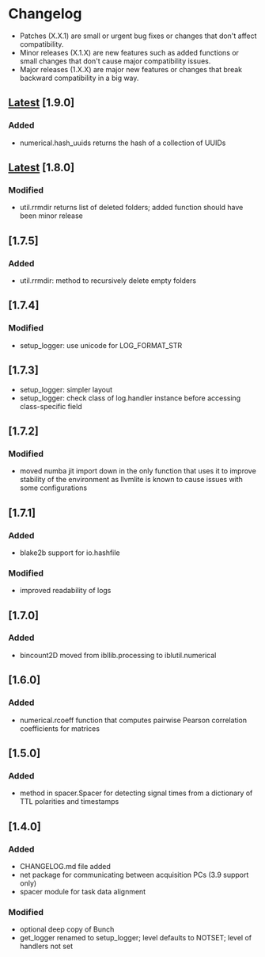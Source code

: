 # Changelog
* Patches (X.X.1) are small or urgent bug fixes or changes that don't affect compatibility.
* Minor releases (X.1.X) are new features such as added functions or small changes that don't cause major compatibility issues.
* Major releases (1.X.X) are major new features or changes that break backward compatibility in a big way.

## [Latest](https://github.com/int-brain-lab/iblutil/commits/main) [1.9.0]

### Added

- numerical.hash_uuids returns the hash of a collection of UUIDs

## [Latest](https://github.com/int-brain-lab/iblutil/commits/main) [1.8.0]

### Modified

- util.rrmdir returns list of deleted folders; added function should have been minor release

## [1.7.5]

### Added

- util.rrmdir: method to recursively delete empty folders

##  [1.7.4]

### Modified

- setup_logger: use unicode for LOG_FORMAT_STR

##  [1.7.3]

- setup_logger: simpler layout  
- setup_logger: check class of log.handler instance before accessing class-specific field

##  [1.7.2]

### Modified

- moved numba jit import down in the only function that uses it to improve stability of the environment
as llvmlite is known to cause issues with some configurations

##  [1.7.1]

### Added

- blake2b support for io.hashfile

### Modified

- improved readability of logs

## [1.7.0]

### Added

- bincount2D moved from ibllib.processing to iblutil.numerical

## [1.6.0]

### Added

- numerical.rcoeff function that computes pairwise Pearson correlation coefficients for matrices

## [1.5.0]

### Added

- method in spacer.Spacer for detecting signal times from a dictionary of TTL polarities and timestamps

## [1.4.0]

### Added

- CHANGELOG.md file added
- net package for communicating between acquisition PCs (3.9 support only)
- spacer module for task data alignment

### Modified

- optional deep copy of Bunch
- get_logger renamed to setup_logger; level defaults to NOTSET; level of handlers not set

